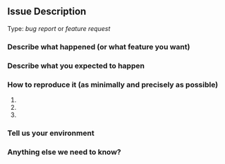 <!-- 

Please try to use English to describe your issue, or at least provide a snippet of English translation.

-->

## Issue Description

Type: *bug report* or *feature request*

### Describe what happened (or what feature you want)


### Describe what you expected to happen


### How to reproduce it (as minimally and precisely as possible)

1. 
2. 
3. 

### Tell us your environment


### Anything else we need to know?

